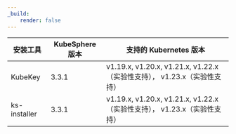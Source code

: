 ```yaml
---
_build:
    render: false
---
```


| 安装工具     | KubeSphere 版本 | 支持的 Kubernetes 版本                                       |
| ------------ | --------------- | ------------------------------------------------------------ |
| KubeKey      | 3.3.1          | v1.19.x, v1.20.x, v1.21.x, v1.22.x（实验性支持）， v1.23.x（实验性支持） |
| ks-installer | 3.3.1          | v1.19.x, v1.20.x, v1.21.x, v1.22.x（实验性支持）， v1.23.x（实验性支持） |
